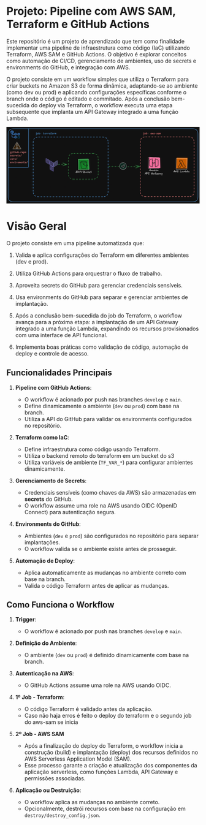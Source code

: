 # Projeto: Pipeline com AWS SAM, Terraform e GitHub Actions

Este repositório é um projeto de aprendizado que tem como finalidade implementar uma pipeline de infraestrutura como código (IaC) utilizando Terraform, AWS SAM e GitHub Actions. O objetivo é explorar conceitos como automação de CI/CD, gerenciamento de ambientes, uso de secrets e environments do GitHub, e integração com AWS.

O projeto consiste em um workflow simples que utiliza o Terraform para criar buckets no Amazon S3 de forma dinâmica, adaptando-se ao ambiente (como dev ou prod) e aplicando configurações específicas conforme o branch onde o código é editado e commitado. Após a conclusão bem-sucedida do deploy via Terraform, o workflow executa uma etapa subsequente que implanta um API Gateway integrado a uma função Lambda. 


![fluxo do projeto](./sam_terraform_pipeline.png)
# Visão Geral

O projeto consiste em uma pipeline automatizada que:

1. Valida e aplica configurações do Terraform em diferentes ambientes (dev e prod).

2. Utiliza GitHub Actions para orquestrar o fluxo de trabalho.

3. Aproveita secrets do GitHub para gerenciar credenciais sensíveis.

4. Usa environments do GitHub para separar e gerenciar ambientes de implantação.

5. Após a conclusão bem-sucedida do job do Terraform, o workflow avança para a próxima etapa: a implantação de um API Gateway integrado a uma função Lambda, expandindo os recursos provisionados com uma interface de API funcional.
6. Implementa boas práticas como validação de código, automação de deploy e controle de acesso.




## Funcionalidades Principais

1. **Pipeline com GitHub Actions**:
   - O workflow é acionado por push nas branches `develop` e `main`.
   - Define dinamicamente o ambiente (`dev` ou `prod`) com base na branch.
   - Utiliza a API do GitHub para validar os environments configurados no repositório.

2. **Terraform como IaC**:
   - Define infraestrutura como código usando Terraform.
   - Utiliza o backend remoto do terraform em um bucket do s3
   - Utiliza variáveis de ambiente (`TF_VAR_*`) para configurar ambientes dinamicamente.

3. **Gerenciamento de Secrets**:
   - Credenciais sensíveis (como chaves da AWS) são armazenadas em **secrets** do GitHub.
   - O workflow assume uma role na AWS usando OIDC (OpenID Connect) para autenticação segura.

4. **Environments do GitHub**:
   - Ambientes (`dev` e `prod`) são configurados no repositório para separar implantações.
   - O workflow valida se o ambiente existe antes de prosseguir.

5. **Automação de Deploy**:
   - Aplica automaticamente as mudanças no ambiente correto com base na branch.
   - Valida o código Terraform antes de aplicar as mudanças.

## Como Funciona o Workflow

1. **Trigger**:
   - O workflow é acionado por push nas branches `develop` e `main`.

2. **Definição do Ambiente**:
   - O ambiente (`dev` ou `prod`) é definido dinamicamente com base na branch.

3. **Autenticação na AWS**:
   - O GitHub Actions assume uma role na AWS usando OIDC.

4. **1º Job - Terraform**:
   - O código Terraform é validado antes da aplicação.
   - Caso não haja erros é feito o deploy do terraform e o segundo job do aws-sam se inicia
5. **2º Job - AWS SAM**
    - Após a finalização do deploy do Terraform, o workflow inicia a construção (build) e implantação (deploy) dos recursos definidos no AWS Serverless Application Model (SAM).
   - Esse processo garante a criação e atualização dos componentes da aplicação serverless, como funções Lambda, API Gateway e permissões associadas.

6. **Aplicação ou Destruição**:
   - O workflow aplica as mudanças no ambiente correto.
   - Opcionalmente, destrói recursos com base na configuração em `destroy/destroy_config.json`.